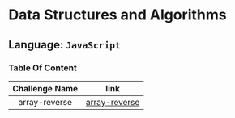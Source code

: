 # Data Structures and Algorithms

## Language: `JavaScript`

### Table Of Content

| Challenge Name |                                                            link                                                             |
| :------------: | :-------------------------------------------------------------------------------------------------------------------------: |
| array-reverse  | [array-reverse](https://github.com/sayefdeen/data-structures-and-algorithms/tree/master/javascript/challenges/arrayReverse) |
